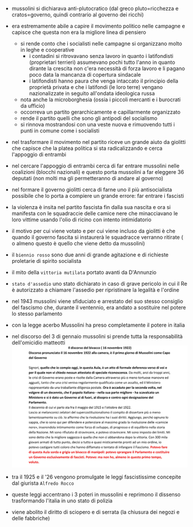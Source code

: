 - mussolini si dichiarava anti-plutocratico (dal greco pluto=ricchezza e cratos=governo, quindi contrario al governo dei ricchi)
- era estremamente abile a capire il movimento politico nelle campagne e capisce che questa non era la migliore linea di pensiero
    - si rende conto che i socialisti nelle campagne si organizzano molto in leghe e cooperative
        - i contadini si ritrovavano senza lavoro in quanto i latifondisti (proprietari terrieri) assumevano pochi tutto l'anno in quanto dirante la crescita non c'era necessità di forza lavoro e li pagano poco data la mancanza di copertura sindacale
        - i latifondisti hanno paura che venga intaccato il principio della proprietà privata e che i latifondi (le loro terre) vengano nazionalizzate in seguito all'ondata ideologica russa
    - nota anche la microborghesia (ossia i piccoli mercanti e i burocrati da ufficio)
    - occorreva un partito gerarchicamente e capillarmente organizzato
    - rende il partito quelli che sono gli antipodi del socialismo
    - si rinnova mostrandosi con una veste nuova e rimuovendo tutti i punti in comune come i socialisti
- nel trasformare il movimento nel partito riceve un grande aiuto da giolitti che capisce che la platea politica si sta radicalizzando e cerca l'appoggio di entrambi
- nel cercare l'appoggio di entrambi cerca di far entrare mussolini nelle coalizioni (blocchi nazionali) e questo porta mussolini a far eleggere 36 deputati (non molti ma gli permetteranno di andare al governo)
- nel formare il governo giolitti cerca di farne uno il più antisocialista possibile che lo porta a compiere un grande errore: far entrare i fascisti
- la violenza è insita nel partito fascista fin dalla sua nascita e ora si manifesta con le squadraccie delle camice nere che minacciavano le loro vittime usando l'olio di ricino con intento intimidatorio
- il motivo per cui viene votato e per cui viene incluso da giolitti è che quando il governo fascita si instaurerà le squadracce verranno ritirate ( o almeno questo è quello che viene detto da mussolini)

- il `biennio rosso` sono due anni di grande agitazione e di richieste proletarie di spirito socialista
- il mito della `vittoria mutilata` portato avanti da D'Annunzio
- `stato d'assedio` uno stato dichiarato in caso di grave pericolo in cui il Re è autorizzato a chiamare l'assedio per ripristinare la legalità e l'ordine
- nel 1943 mussolini viene sfiduciato e arrestato del suo stesso consiglio del fascismo che, durante il ventennio, era andato a sostituire nel potere lo stesso parlamento
- con la legge acerbo Mussolini ha preso completamente il potere in italia
- nel discorso del 3 di gennaio mussolini si prende tutta la responsabilità dell'omicidio matteotti ![puoi trovare tutto il discorso nel file "2025 02 10 - discorsi di mussolini.pdf"](2025%2002%2010%20-%20discorsi%20di%20mussolini.jpg)
- tra il 1925 e il '26 vengono promulgate le leggi fascistissime concepite dal giurista `Alfredo Rocco`
- queste leggi accentrano i 3 poteri in mussolini e reprimono il dissenso trasformando l'italia in uno stato di polizia
- viene abolito il diritto di sciopero e di serrata (la chiusura dei negozi e delle fabbriche)